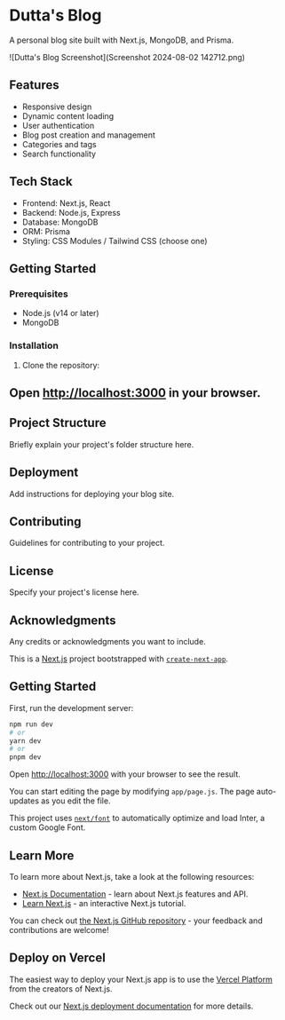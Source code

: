 # Dutta's Blog

A personal blog site built with Next.js, MongoDB, and Prisma.

![Dutta's Blog Screenshot](Screenshot 2024-08-02 142712.png)

## Features

- Responsive design
- Dynamic content loading
- User authentication
- Blog post creation and management
- Categories and tags
- Search functionality

## Tech Stack

- Frontend: Next.js, React
- Backend: Node.js, Express
- Database: MongoDB
- ORM: Prisma
- Styling: CSS Modules / Tailwind CSS (choose one)

## Getting Started

### Prerequisites

- Node.js (v14 or later)
- MongoDB

### Installation

1. Clone the repository:

## Open [http://localhost:3000](http://localhost:3000) in your browser.

## Project Structure

Briefly explain your project's folder structure here.

## Deployment

Add instructions for deploying your blog site.

## Contributing

Guidelines for contributing to your project.

## License

Specify your project's license here.

## Acknowledgments

Any credits or acknowledgments you want to include.

This is a [Next.js](https://nextjs.org/) project bootstrapped with [`create-next-app`](https://github.com/vercel/next.js/tree/canary/packages/create-next-app).

## Getting Started

First, run the development server:

```bash
npm run dev
# or
yarn dev
# or
pnpm dev
```

Open [http://localhost:3000](http://localhost:3000) with your browser to see the result.

You can start editing the page by modifying `app/page.js`. The page auto-updates as you edit the file.

This project uses [`next/font`](https://nextjs.org/docs/basic-features/font-optimization) to automatically optimize and load Inter, a custom Google Font.

## Learn More

To learn more about Next.js, take a look at the following resources:

- [Next.js Documentation](https://nextjs.org/docs) - learn about Next.js features and API.
- [Learn Next.js](https://nextjs.org/learn) - an interactive Next.js tutorial.

You can check out [the Next.js GitHub repository](https://github.com/vercel/next.js/) - your feedback and contributions are welcome!

## Deploy on Vercel

The easiest way to deploy your Next.js app is to use the [Vercel Platform](https://vercel.com/new?utm_medium=default-template&filter=next.js&utm_source=create-next-app&utm_campaign=create-next-app-readme) from the creators of Next.js.

Check out our [Next.js deployment documentation](https://nextjs.org/docs/deployment) for more details.
